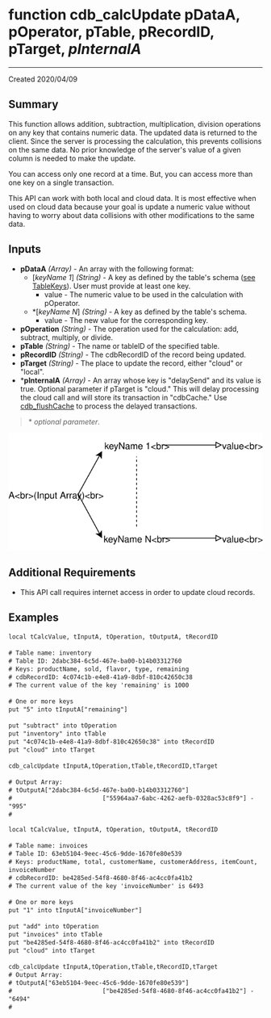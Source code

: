 # function cdb_calcUpdate pDataA, pOperator, pTable, pRecordID, pTarget, *pInternalA*
---
Created 2020/04/09

## Summary
This function allows addition, subtraction, multiplication, division operations on any key that contains numeric data. The updated data is returned to the client. Since the server is processing the calculation, this prevents collisions on the same data. No prior knowledge of the server's value of a given column is needed to make the update.

You can access only one record at a time. But, you can access more than one key on a single transaction.

This API can work with both local and cloud data. It is most effective when used on cloud data because your goal is update a numeric value without having to worry about data collisions with other modifications to the same data.


## Inputs
* **pDataA** *(Array)* - An array with the following format:
    * [*keyName 1*] *(String)* - A key as defined by the table's schema ([see TableKeys](./TableKeys.md)). User must provide at least one key.
		* value - The numeric value to be used in the calculation with pOperator.
    * \*[*keyName N*] *(String)* - A key as defined by the table's schema.
    	* value - The new value for the corresponding key.
* **pOperation** *(String)* - The operation used for the calculation: add, subtract, multiply, or divide.
* **pTable** *(String)* - The name or tableID of the specified table.
* **pRecordID** *(String)* - The cdbRecordID of the record being updated.
* **pTarget** *(String)* - The place to update the record, either "cloud" or "local".
* \***pInternalA** *(Array)* - An array whose key is "delaySend" and its value is true. Optional parameter if pTarget is "cloud." This will delay processing the cloud call and will store its transaction in "cdbCache." Use [cdb_flushCache](FlushCache.md) to process the delayed transactions.

> \* _optional parameter_.

![UpdateInput](images/UpdateInput.svg)

## Additional Requirements
* This API call requires internet access in order to update cloud records.

## Examples
```livecodeserver
local tCalcValue, tInputA, tOperation, tOutputA, tRecordID

# Table name: inventory
# Table ID: 2dabc384-6c5d-467e-ba00-b14b03312760
# Keys: productName, sold, flavor, type, remaining
# cdbRecordID: 4c074c1b-e4e8-41a9-8dbf-810c42650c38
# The current value of the key 'remaining' is 1000

# One or more keys
put "5" into tInputA["remaining"]

put "subtract" into tOperation
put "inventory" into tTable
put "4c074c1b-e4e8-41a9-8dbf-810c42650c38" into tRecordID
put "cloud" into tTarget 
     
cdb_calcUpdate tInputA,tOperation,tTable,tRecordID,tTarget

# Output Array: 
# tOutputA["2dabc384-6c5d-467e-ba00-b14b03312760"]
#						  ["55964aa7-6abc-4262-aefb-0328ac53c8f9"] - "995"
#						  
```

```livecodeserver
local tCalcValue, tInputA, tOperation, tOutputA, tRecordID

# Table name: invoices
# Table ID: 63eb5104-9eec-45c6-9dde-1670fe80e539
# Keys: productName, total, customerName, customerAddress, itemCount, invoiceNumber
# cdbRecordID: be4285ed-54f8-4680-8f46-ac4cc0fa41b2
# The current value of the key 'invoiceNumber' is 6493

# One or more keys
put "1" into tInputA["invoiceNumber"]

put "add" into tOperation
put "invoices" into tTable
put "be4285ed-54f8-4680-8f46-ac4cc0fa41b2" into tRecordID
put "cloud" into tTarget
     
cdb_calcUpdate tInputA,tOperation,tTable,tRecordID,tTarget
# Output Array: 
# tOutputA["63eb5104-9eec-45c6-9dde-1670fe80e539"]
#						  ["be4285ed-54f8-4680-8f46-ac4cc0fa41b2"] - "6494"
#						  
```